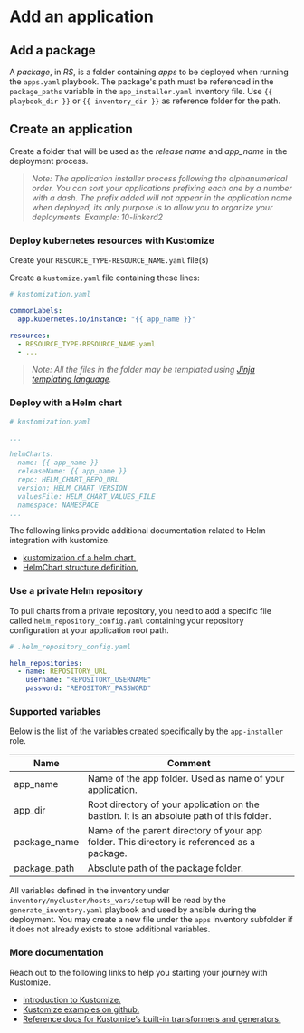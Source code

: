 # Add an application

## Add a package

A *package*, in *RS*, is a folder containing *apps* to be deployed when running the `apps.yaml` playbook. The package's path must be referenced in the `package_paths` variable in the `app_installer.yaml` inventory file. Use `{{ playbook_dir }}` or `{{ inventory_dir }}` as reference folder for the path.

## Create an application

Create a folder that will be used as the *release name* and *app_name* in the deployment process.
> *Note: The application installer process following the alphanumerical order. You can sort your applications prefixing each one by a number with a dash. The prefix added will not appear in the application name when deployed, its only purpose is to allow you to organize your deployments.*
*Example: 10-linkerd2*

### Deploy kubernetes resources with Kustomize

Create your `RESOURCE_TYPE-RESOURCE_NAME.yaml` file(s)

Create a `kustomize.yaml` file containing these lines:

```yaml
# kustomization.yaml

commonLabels:
  app.kubernetes.io/instance: "{{ app_name }}"

resources:
  - RESOURCE_TYPE-RESOURCE_NAME.yaml
  - ...
```

> *Note: All the files in the folder may be templated using [Jinja templating language](https://jinja.palletsprojects.com/en/3.0.x/).*

### Deploy with a Helm chart

```yaml
# kustomization.yaml

...

helmCharts:
- name: {{ app_name }}
  releaseName: {{ app_name }}
  repo: HELM_CHART_REPO_URL
  version: HELM_CHART_VERSION
  valuesFile: HELM_CHART_VALUES_FILE
  namespace: NAMESPACE
...

```

The following links provide additional documentation related to Helm integration with kustomize.

- [kustomization of a helm chart.](https://github.com/kubernetes-sigs/kustomize/blob/59c410a70af15ed330cfd5292b1a642692a7b773/examples/chart.md)
- [HelmChart structure definition.](https://github.com/kubernetes-sigs/kustomize/blob/d9435bd1b13a6764b9d271001e61837199494d1c/api/types/helmchartargs.go#L33)

### Use a private Helm repository

To pull charts from a private repository, you need to add a specific file called `helm_repository_config.yaml` containing your repository configuration at your application root path.

```yaml
# .helm_repository_config.yaml

helm_repositories:
  - name: REPOSITORY_URL
    username: "REPOSITORY_USERNAME"
    password: "REPOSITORY_PASSWORD"

```

### Supported variables

Below is the list of the variables created specifically by the `app-installer` role.

| Name | Comment |
| --- | --- |
| app_name | Name of the app folder. Used as name of your application. |
| app_dir | Root directory of your application on the bastion. It is an absolute path of this folder. |
| package_name | Name of the parent directory of your app folder. This directory is referenced as a package. |
| package_path | Absolute path of the package folder. |

All variables defined in the inventory under `inventory/mycluster/hosts_vars/setup` will be read by the `generate_inventory.yaml` playbook and used by ansible during the deployment. You may create a new file under the `apps` inventory subfolder if it does not already exists to store additional variables.

### More documentation

Reach out to the following links to help you starting your journey with Kustomize.

- [Introduction to Kustomize.](https://kubectl.docs.kubernetes.io/guides/introduction/kustomize/)
- [Kustomize examples on github.](https://github.com/kubernetes-sigs/kustomize/tree/master/examples)
- [Reference docs for Kustomize’s built-in transformers and generators.](https://kubectl.docs.kubernetes.io/references/kustomize/builtins/)
